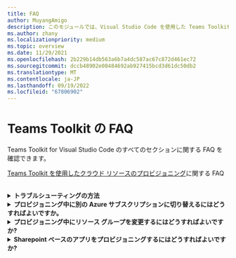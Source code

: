 ```yaml
---
title: FAQ
author: MuyangAmigo
description: このモジュールでは、Visual Studio Code を使用した Teams Toolkit の FAQ を参照してください
ms.author: zhany
ms.localizationpriority: medium
ms.topic: overview
ms.date: 11/29/2021
ms.openlocfilehash: 2b229b14db563a6b7a4dc587ac67c872d461ec72
ms.sourcegitcommit: dccb48902e08484692ab927415bcd3d61dc50db2
ms.translationtype: MT
ms.contentlocale: ja-JP
ms.lasthandoff: 09/19/2022
ms.locfileid: "67806902"
---
```

# <a name="faq-for-teams-toolkit"></a>Teams Toolkit の FAQ

Teams Toolkit for Visual Studio Code のすべてのセクションに関する FAQ を確認できます。

[Teams Toolkit を使用したクラウド リソースのプロビジョニング](provision.md)に関する FAQ

<br>

<details>

<summary><b>トラブルシューティングの方法</b></summary>

Visual Studio Code で Teams Toolkit でエラーが発生した場合は、エラー通知で **[ヘルプの取得** ] を選択して関連ドキュメントに移動できます。 TeamsFx CLI を使用している場合は、ヘルプ ドキュメントを指すハイパーリンクがエラー メッセージの最後に表示されます。 [プロビジョニング ヘルプ ドキュメント](https://aka.ms/teamsfx-arm-help) を直接表示することもできます。

<br>

</details>

<details>

<summary><b>プロビジョニング中に別の Azure サブスクリプションに切り替えるにはどうすればよいですか。</b></summary>

1. 現在のアカウントでサブスクリプションを切り替えるか、ログアウトして新しいサブスクリプションを選択します。
2. 現在の環境を既にプロビジョニングしている場合は、ARM がリソースの移動をサポートしていないため、新しい環境を作成し、プロビジョニングを実行する必要があります。
3. 現在の環境をプロビジョニングしていない場合は、プロビジョニングを直接トリガーできます。

<br>

</details>

<details>

<summary><b>プロビジョニング中にリソース グループを変更するにはどうすればよいですか?</b></summary>

プロビジョニングの前に、新しいリソース グループを作成するか、既存のリソース グループを使用するかを確認するメッセージが表示されます。 新しいリソース グループ名を指定するか、この手順で既存のリソース グループ名を選択できます。

<br>

</details>

<details>

<summary><b>Sharepoint ベースのアプリをプロビジョニングするにはどうすればよいですか?</b></summary>

[SharePoint ベースのアプリのプロビジョニングに](/microsoftteams/platform/sbs-gs-spfx?tabs=vscode%2Cviscode&tutorial-step=4)従うことができます。

> [!NOTE]
> 現時点では、Teams Toolkit を使用して SharePoint フレームワークを使用して Teams アプリを構築しても、Azure と直接統合することはできません。ドキュメント内のコンテンツは SPFx ベースのアプリには適用されません。

<br>

</details>
